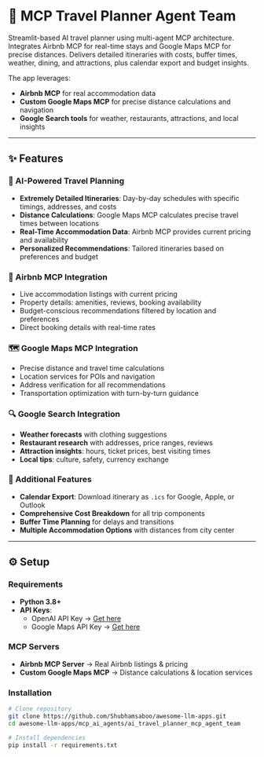 # 🧳 MCP Travel Planner Agent Team  
Streamlit-based AI travel planner using multi-agent MCP architecture. Integrates Airbnb MCP for real-time stays and Google Maps MCP for precise distances. Delivers detailed itineraries with costs, buffer times, weather, dining, and attractions, plus calendar export and budget insights.


The app leverages:  
- **Airbnb MCP** for real accommodation data  
- **Custom Google Maps MCP** for precise distance calculations and navigation  
- **Google Search tools** for weather, restaurants, attractions, and local insights  

---

## ✨ Features  

### 🤖 AI-Powered Travel Planning  
- **Extremely Detailed Itineraries**: Day-by-day schedules with specific timings, addresses, and costs  
- **Distance Calculations**: Google Maps MCP calculates precise travel times between locations  
- **Real-Time Accommodation Data**: Airbnb MCP provides current pricing and availability  
- **Personalized Recommendations**: Tailored itineraries based on preferences and budget  

### 🏨 Airbnb MCP Integration  
- Live accommodation listings with current pricing  
- Property details: amenities, reviews, booking availability  
- Budget-conscious recommendations filtered by location and preferences  
- Direct booking details with real-time rates  

### 🗺️ Google Maps MCP Integration  
- Precise distance and travel time calculations  
- Location services for POIs and navigation  
- Address verification for all recommendations  
- Transportation optimization with turn-by-turn guidance  

### 🔍 Google Search Integration  
- **Weather forecasts** with clothing suggestions  
- **Restaurant research** with addresses, price ranges, reviews  
- **Attraction insights**: hours, ticket prices, best visiting times  
- **Local tips**: culture, safety, currency exchange  

### 📅 Additional Features  
- **Calendar Export**: Download itinerary as `.ics` for Google, Apple, or Outlook  
- **Comprehensive Cost Breakdown** for all trip components  
- **Buffer Time Planning** for delays and transitions  
- **Multiple Accommodation Options** with distances from city center  

---

## ⚙️ Setup  

### Requirements  
- **Python 3.8+**  
- **API Keys**:  
  - OpenAI API Key → [Get here](https://platform.openai.com/)  
  - Google Maps API Key → [Get here](https://console.cloud.google.com/)  

### MCP Servers  
- **Airbnb MCP Server** → Real Airbnb listings & pricing  
- **Custom Google Maps MCP** → Distance calculations & location services  

### Installation  
```bash
# Clone repository
git clone https://github.com/Shubhamsaboo/awesome-llm-apps.git
cd awesome-llm-apps/mcp_ai_agents/ai_travel_planner_mcp_agent_team

# Install dependencies
pip install -r requirements.txt
